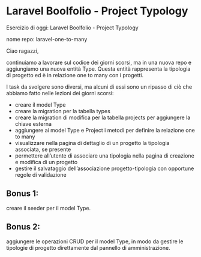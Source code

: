 # Laravel Boolfolio - Project Typology

Esercizio di oggi: Laravel Boolfolio - Project Typology

nome repo: laravel-one-to-many

Ciao ragazzi,

continuiamo a lavorare sul codice dei giorni scorsi, ma in una nuova repo e aggiungiamo una nuova entità Type.
Questa entità rappresenta la tipologia di progetto ed è in relazione one to many con i progetti.

I task da svolgere sono diversi, ma alcuni di essi sono un ripasso di ciò che abbiamo fatto nelle lezioni dei giorni
scorsi:
- creare il model Type
- creare la migration per la tabella types
- creare la migration di modifica per la tabella projects per aggiungere la chiave esterna
- aggiungere ai model Type e Project i metodi per definire la relazione one to many
- visualizzare nella pagina di dettaglio di un progetto la tipologia associata, se presente
- permettere all’utente di associare una tipologia nella pagina di creazione e modifica di un progetto
- gestire il salvataggio dell’associazione progetto-tipologia con opportune regole di validazione

## Bonus 1:
creare il seeder per il model Type.
## Bonus 2:
aggiungere le operazioni CRUD per il model Type, in modo da gestire le tipologie di progetto direttamente dal pannello
di amministrazione.